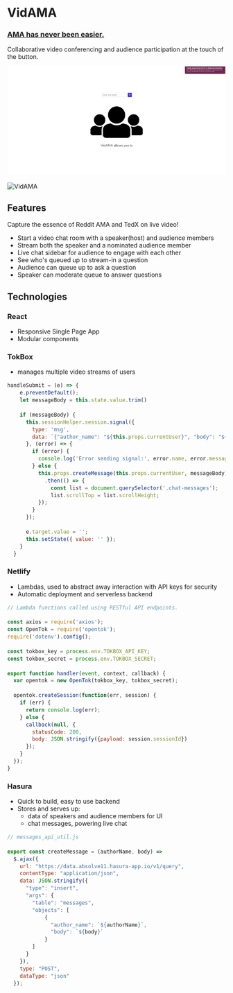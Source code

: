 # VidAMA

### [AMA has never been easier.](https://github.com/CelesteComet/besthack)

Collaborative video conferencing and audience participation at the touch of the button.

![VidAMA](./docs/VidAMA.png "VidAMA Logo")

![VidAMA](http://g.recordit.co/f6BZBoW0Vm.gif?sanitize=true)
## Features

Capture the essence of Reddit AMA and TedX on live video!

* Start a video chat room with a speaker(host) and audience members
* Stream both the speaker and a nominated audience member
* Live chat sidebar for audience to engage with each other
* See who's queued up to stream-in a question
* Audience can queue up to ask a question
* Speaker can moderate queue to answer questions

## Technologies

### React
* Responsive Single Page App
* Modular components

### TokBox
* manages multiple video streams of users

```javascript
handleSubmit = (e) => {
    e.preventDefault();
    let messageBody = this.state.value.trim()

    if (messageBody) {
      this.sessionHelper.session.signal({
        type: 'msg',
        data: `{"author_name": "${this.props.currentUser}", "body": "${messageBody}"}`,
      }, (error) => {
        if (error) {
          console.log('Error sending signal:', error.name, error.message);
        } else {
          this.props.createMessage(this.props.currentUser, messageBody)
            .then(() => {
              const list = document.querySelector('.chat-messages');
              list.scrollTop = list.scrollHeight;
          });
        }
      });

      e.target.value = '';
      this.setState({ value: '' });
    }
  }
```

### Netlify
* Lambdas, used to abstract away interaction with API keys for security
* Automatic deployment and serverless backend

```javascript
// Lambda functions called using RESTful API endpoints.

const axios = require('axios');
const OpenTok = require('opentok');
require('dotenv').config();

const tokbox_key = process.env.TOKBOX_API_KEY;
const tokbox_secret = process.env.TOKBOX_SECRET;

export function handler(event, context, callback) {
  var opentok = new OpenTok(tokbox_key, tokbox_secret);

  opentok.createSession(function(err, session) {
    if (err) {
      return console.log(err);
    } else {
      callback(null, {
        statusCode: 200,
        body: JSON.stringify({payload: session.sessionId})
      });
    }
  });
}
```

### Hasura
* Quick to build, easy to use backend
* Stores and serves up:
    * data of speakers and audience members for UI
    * chat messages, powering live chat

```javascript
// messages_api_util.js

export const createMessage = (authorName, body) =>
  $.ajax({
    url: "https://data.absolve11.hasura-app.io/v1/query",
    contentType: "application/json",
    data: JSON.stringify({
      "type": "insert",
      "args": {
        "table": "messages",
        "objects": [
            {
              "author_name": `${authorName}`,
              "body": `${body}`
            }
        ]
      }
    }),
    type: "POST",
    dataType: "json"
  });
```

